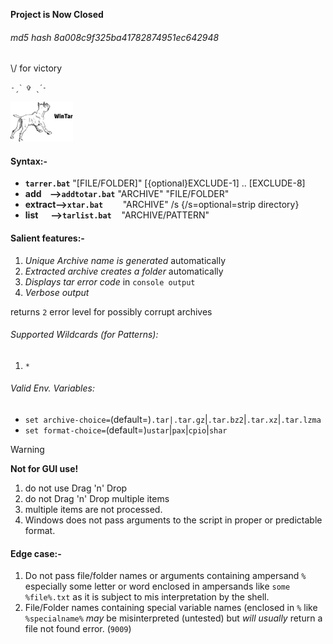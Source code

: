 <B>Project is Now Closed</b>
###### md5 hash 8a008c9f325ba41782874951ec642948<br> 

\\/ for victory 
```
˗ˏˋ ✞ ˎˊ˗
```
<img src="wintar.png" width=100><p>

#### Syntax:-
+ <b>`tarrer.bat`</b> "[FILE/FOLDER]" [{optional}EXCLUDE-1] .. [EXCLUDE-8]<br>
+ <b>add&nbsp; &nbsp;  --\>`addtotar.bat`</b> "ARCHIVE" "FILE/FOLDER"<br>
+ <b>extract--\>`xtar.bat`</b>&nbsp; &nbsp; &nbsp; &nbsp; "ARCHIVE" /s  {/s=optional=strip directory}
+ <b>list&nbsp; &nbsp; &nbsp; --\>`tarlist.bat`</b>&nbsp; &nbsp; "ARCHIVE/PATTERN"

#### Salient features:-
1. <i>Unique Archive name is generated</i> automatically
2. <i>Extracted archive creates a folder</i> automatically
3. <i>Displays tar error code</i> in `console output`
4. <i>Verbose output</i>

returns `2` error level for possibly corrupt archives

###### Supported Wildcards (for Patterns):
1. `*`
###### Valid Env. Variables:

- `set archive-choice=`(default=)`.tar|.tar.gz`|`.tar.bz2`|`.tar.xz`|`.tar.lzma`<br>
- `set format-choice=`(default=)`ustar`|`pax`|`cpio`|`shar`

>[!WARNING]
> <b>Not for GUI use!</b>
>1. do not use Drag 'n' Drop<br>
>2. do not Drag 'n' Drop multiple items<br>
>3. multiple items are not processed.<br>
>4. Windows does not pass arguments to the script in proper or predictable format.

#### Edge case:-
1. Do not pass file/folder names or arguments containing ampersand `%` especially some letter or word enclosed in ampersands like `some %file%.txt` as it is subject to mis interpretation by the shell.
2.  File/Folder names containing special variable names (enclosed in `%` like `%specialname%` *may* be misinterpreted (untested) but *will usually* return a file not found error. (`9009`)
